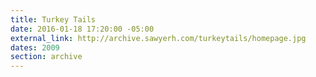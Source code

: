 ```yaml
---
title: Turkey Tails
date: 2016-01-18 17:20:00 -05:00
external_link: http://archive.sawyerh.com/turkeytails/homepage.jpg
dates: 2009
section: archive
---
```


